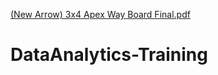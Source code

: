 [(New Arrow) 3x4 Apex Way Board Final.pdf](https://github.com/anantdp/DataAnalytics-Training/files/7090419/New.Arrow.3x4.Apex.Way.Board.Final.pdf)
# DataAnalytics-Training
